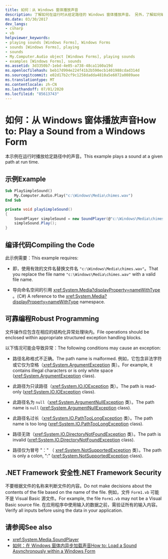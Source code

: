 ```yaml
---
title: 如何：从 Windows 窗体播放声音
description: 了解如何在运行时从给定路径的 Windows 窗体播放声音。 另外，了解如何编译代码和 .NET 安全框架。
ms.date: 03/30/2017
dev_langs:
- csharp
- vb
helpviewer_keywords:
- playing sounds [Windows Forms], Windows Forms
- sounds [Windows Forms], playing
- sounds
- My.Computer.Audio object [Windows Forms], playing sounds
- examples [Windows Forms], sounds
ms.assetid: 3d3350b7-1ebd-4e05-a738-48ca1160a19d
ms.openlocfilehash: beb17d994e224f41b2b590ecb1401988cdad314d
ms.sourcegitcommit: e02d17b2cf9c1258dadda4810a5e6072a0089aee
ms.translationtype: MT
ms.contentlocale: zh-CN
ms.lasthandoff: 07/01/2020
ms.locfileid: "85613743"
---
```

# <a name="how-to-play-a-sound-from-a-windows-form"></a><span data-ttu-id="1ba0a-104">如何：从 Windows 窗体播放声音</span><span class="sxs-lookup"><span data-stu-id="1ba0a-104">How to: Play a Sound from a Windows Form</span></span>
<span data-ttu-id="1ba0a-105">本示例在运行时播放给定路径中的声音。</span><span class="sxs-lookup"><span data-stu-id="1ba0a-105">This example plays a sound at a given path at run time.</span></span>

## <a name="example"></a><span data-ttu-id="1ba0a-106">示例</span><span class="sxs-lookup"><span data-stu-id="1ba0a-106">Example</span></span>

```vb
Sub PlaySimpleSound()
    My.Computer.Audio.Play("c:\Windows\Media\chimes.wav")
End Sub
```

```csharp
private void playSimpleSound()
{
    SoundPlayer simpleSound = new SoundPlayer(@"c:\Windows\Media\chimes.wav");
    simpleSound.Play();
}
```

## <a name="compiling-the-code"></a><span data-ttu-id="1ba0a-107">编译代码</span><span class="sxs-lookup"><span data-stu-id="1ba0a-107">Compiling the Code</span></span>
 <span data-ttu-id="1ba0a-108">此示例需要：</span><span class="sxs-lookup"><span data-stu-id="1ba0a-108">This example requires:</span></span>

- <span data-ttu-id="1ba0a-109">即，使用有效的文件名替换文件名 `"c:\Windows\Media\chimes.wav"`。</span><span class="sxs-lookup"><span data-stu-id="1ba0a-109">That you replace the file name `"c:\Windows\Media\chimes.wav"` with a valid file name.</span></span>

- <span data-ttu-id="1ba0a-110">导向命名空间的引用 <xref:System.Media?displayProperty=nameWithType> 。</span><span class="sxs-lookup"><span data-stu-id="1ba0a-110">(C#) A reference to the <xref:System.Media?displayProperty=nameWithType> namespace.</span></span>

## <a name="robust-programming"></a><span data-ttu-id="1ba0a-111">可靠编程</span><span class="sxs-lookup"><span data-stu-id="1ba0a-111">Robust Programming</span></span>
 <span data-ttu-id="1ba0a-112">文件操作应包含在相应的结构化异常处理块内。</span><span class="sxs-lookup"><span data-stu-id="1ba0a-112">File operations should be enclosed within appropriate structured exception handling blocks.</span></span>

 <span data-ttu-id="1ba0a-113">以下情况可能会导致异常：</span><span class="sxs-lookup"><span data-stu-id="1ba0a-113">The following conditions may cause an exception:</span></span>

- <span data-ttu-id="1ba0a-114">路径名称格式不正确。</span><span class="sxs-lookup"><span data-stu-id="1ba0a-114">The path name is malformed.</span></span> <span data-ttu-id="1ba0a-115">例如，它包含非法字符或它仅为空格（<xref:System.ArgumentException> 类）。</span><span class="sxs-lookup"><span data-stu-id="1ba0a-115">For example, it contains illegal characters or is only white space (<xref:System.ArgumentException> class).</span></span>

- <span data-ttu-id="1ba0a-116">此路径为只读路径（<xref:System.IO.IOException> 类）。</span><span class="sxs-lookup"><span data-stu-id="1ba0a-116">The path is read-only (<xref:System.IO.IOException> class).</span></span>

- <span data-ttu-id="1ba0a-117">此路径名为 `null`（<xref:System.ArgumentNullException> 类）。</span><span class="sxs-lookup"><span data-stu-id="1ba0a-117">The path name is `null` (<xref:System.ArgumentNullException> class).</span></span>

- <span data-ttu-id="1ba0a-118">此路径名过长（<xref:System.IO.PathTooLongException> 类）。</span><span class="sxs-lookup"><span data-stu-id="1ba0a-118">The path name is too long (<xref:System.IO.PathTooLongException> class).</span></span>

- <span data-ttu-id="1ba0a-119">路径无效（<xref:System.IO.DirectoryNotFoundException> 类）。</span><span class="sxs-lookup"><span data-stu-id="1ba0a-119">The path is invalid (<xref:System.IO.DirectoryNotFoundException> class).</span></span>

- <span data-ttu-id="1ba0a-120">路径仅为冒号 "：" （ <xref:System.NotSupportedException> 类）。</span><span class="sxs-lookup"><span data-stu-id="1ba0a-120">The path is only a colon, ":" (<xref:System.NotSupportedException> class).</span></span>

## <a name="net-framework-security"></a><span data-ttu-id="1ba0a-121">.NET Framework 安全性</span><span class="sxs-lookup"><span data-stu-id="1ba0a-121">.NET Framework Security</span></span>
 <span data-ttu-id="1ba0a-122">不要根据文件的名称来判断文件的内容。</span><span class="sxs-lookup"><span data-stu-id="1ba0a-122">Do not make decisions about the contents of the file based on the name of the file.</span></span> <span data-ttu-id="1ba0a-123">例如，文件 `Form1.vb` 可能不是 Visual Basic 源文件。</span><span class="sxs-lookup"><span data-stu-id="1ba0a-123">For example, the file `Form1.vb` may not be a Visual Basic source file.</span></span> <span data-ttu-id="1ba0a-124">在应用程序中使用输入的数据之前，需验证所有的输入内容。</span><span class="sxs-lookup"><span data-stu-id="1ba0a-124">Verify all inputs before using the data in your application.</span></span>

## <a name="see-also"></a><span data-ttu-id="1ba0a-125">请参阅</span><span class="sxs-lookup"><span data-stu-id="1ba0a-125">See also</span></span>

- <xref:System.Media.SoundPlayer>
- [<span data-ttu-id="1ba0a-126">如何：在 Windows 窗体内异步加载声音</span><span class="sxs-lookup"><span data-stu-id="1ba0a-126">How to: Load a Sound Asynchronously within a Windows Form</span></span>](how-to-load-a-sound-asynchronously-within-a-windows-form.md)
